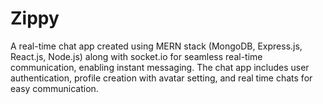 # Zippy

A real-time chat app created using MERN stack (MongoDB, Express.js, React.js, Node.js) along with socket.io for seamless real-time communication, enabling instant messaging. The chat app includes user authentication, profile creation with avatar setting, and real time chats for easy communication.
